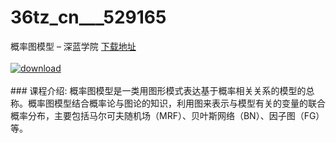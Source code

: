 # 36tz_cn___529165
概率图模型 – 深蓝学院
[下载地址](http://www.36tz.cn/article/529165 "下载地址")
<br/></br>[![download](http://36tz.cn/muke_img/2019_12_356-13-300x170.jpg "下载地址")](http://www.36tz.cn/article/529165 "下载地址")
<br/></br>### 课程介绍:
概率图模型是一类用图形模式表达基于概率相关关系的模型的总称。概率图模型结合概率论与图论的知识，利用图来表示与模型有关的变量的联合概率分布，主要包括马尔可夫随机场（MRF）、贝叶斯网络（BN）、因子图（FG）等。

 

 
